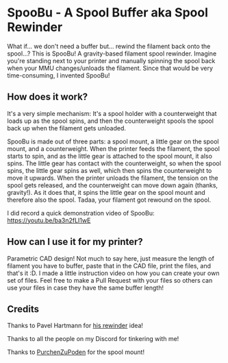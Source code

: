 # SpooBu - A **Spoo**l **Bu**ffer aka Spool Rewinder


What if... we don't need a buffer but... rewind the filament back onto the spool...? This is SpooBu! A gravity-based filament spool rewinder. Imagine you're standing next to your printer and manually spinning the spool back when your MMU changes/unloads the filament. Since that would be very time-consuming, I invented SpooBu!

## How does it work?

It's a very simple mechanism: It's a spool holder with a counterweight that loads up as the spool spins, and then the counterweight spools the spool back up when the filament gets unloaded.

SpooBu is made out of three parts: a spool mount, a little gear on the spool mount, and a counterweight. When the printer feeds the filament, the spool starts to spin, and as the little gear is attached to the spool mount, it also spins. The little gear has contact with the counterweight, so when the spool spins, the little gear spins as well, which then spins the counterweight to move it upwards.
When the printer unloads the filament, the tension on the spool gets released, and the counterweight can move down again (thanks, gravity!). As it does that, it spins the little gear on the spool mount and therefore also the spool. Tadaa, your filament got rewound on the spool.


I did record a quick demonstration video of SpooBu: https://youtu.be/ba3n2fLI1wE

## How can I use it for my printer?

Parametric CAD design! Not much to say here, just measure the length of filament you have to buffer, paste that in the CAD file, print the files, and that's it :D. I made a little instruction video on how you can create your own set of files. Feel free to make a Pull Request with your files so others can use your files in case they have the same buffer length!

## Credits

Thanks to Pavel Hartmann for [his rewinder](https://youtu.be/otfgxMiwivw?si=FOWaNhXBAOYx1tBN) idea!

Thanks to all the people on my Discord for tinkering with me!

Thanks to [PurchenZuPoden](https://www.printables.com/de/model/65651-universal-filament-spool-holder) for the spool mount!
